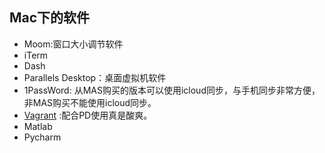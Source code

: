 ## Mac下的软件

* Moom:窗口大小调节软件
* iTerm
* Dash
* Parallels Desktop：桌面虚拟机软件
* 1PassWord: 从MAS购买的版本可以使用icloud同步，与手机同步非常方便，非MAS购买不能使用icloud同步。
* [Vagrant](https://github.com/Parallels/vagrant-parallels) :配合PD使用真是酸爽。
* Matlab
* Pycharm
